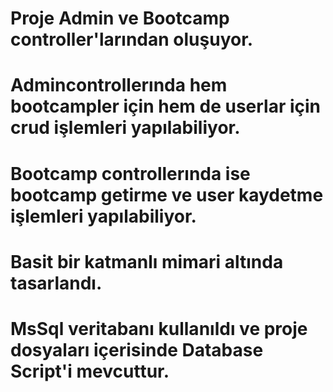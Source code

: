 # Proje Admin ve Bootcamp controller'larından oluşuyor.
# Admincontrollerında hem bootcampler için hem de userlar için crud işlemleri yapılabiliyor.
# Bootcamp controllerında ise bootcamp getirme ve user kaydetme işlemleri yapılabiliyor.
# Basit bir katmanlı mimari altında tasarlandı.
# MsSql veritabanı kullanıldı ve proje dosyaları içerisinde Database Script'i mevcuttur.

